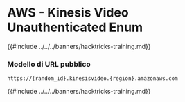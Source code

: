 # AWS - Kinesis Video Unauthenticated Enum

{{#include ../../../banners/hacktricks-training.md}}

### Modello di URL pubblico
```
https://{random_id}.kinesisvideo.{region}.amazonaws.com
```
{{#include ../../../banners/hacktricks-training.md}}
